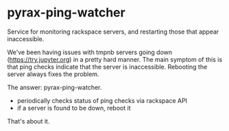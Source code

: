 # pyrax-ping-watcher

Service for monitoring rackspace servers, and restarting those that appear inaccessible.

We've been having issues with tmpnb servers going down (https://try.jupyter.org) in a pretty hard manner.
The main symptom of this is that ping checks indicate that the server is inaccessible.
Rebooting the server always fixes the problem.

The answer: pyrax-ping-watcher.

- periodically checks status of ping checks via rackspace API
- if a server is found to be down, reboot it

That's about it.
